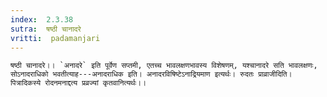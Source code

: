 ```yaml
---
index:  2.3.38
sutra:  षष्ठी चानादरे
vritti:  padamanjari
---
```


	षष्ठी चानादरे।। `अनादरे` इति पूर्वेण सप्तमी, एतच्च भावलक्षणभावस्य विशेषणम्, यश्चानादरे सति भावलक्षणः, सोऽनादराधिको भवतीत्याह---अनादराधिक इति। अनादरविषिष्टेऽनाद्रियमाण इत्यर्थः। रुदतः प्राव्राजीदिति। पित्रादिकस्ये रोदनमनाद्दत्य प्रव्रज्यां कृतवानित्यर्थः।।
